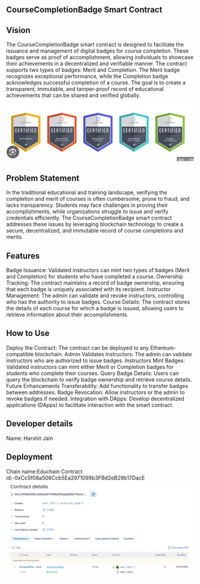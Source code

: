 ## CourseCompletionBadge Smart Contract
## Vision
The CourseCompletionBadge smart contract is designed to facilitate the issuance and management of digital badges for course completion. These badges serve as proof of accomplishment, allowing individuals to showcase their achievements in a decentralized and verifiable manner. The contract supports two types of badges: Merit and Completion. The Merit badge recognizes exceptional performance, while the Completion badge acknowledges successful completion of a course. The goal is to create a transparent, immutable, and tamper-proof record of educational achievements that can be shared and verified globally.
![alt text](image-1.png)

## Problem Statement
In the traditional educational and training landscape, verifying the completion and merit of courses is often cumbersome, prone to fraud, and lacks transparency. Students may face challenges in proving their accomplishments, while organizations struggle to issue and verify credentials efficiently. The CourseCompletionBadge smart contract addresses these issues by leveraging blockchain technology to create a secure, decentralized, and immutable record of course completions and merits.

## Features
Badge Issuance: Validated instructors can mint two types of badges (Merit and Completion) for students who have completed a course.
Ownership Tracking: The contract maintains a record of badge ownership, ensuring that each badge is uniquely associated with its recipient.
Instructor Management: The admin can validate and revoke instructors, controlling who has the authority to issue badges.
Course Details: The contract stores the details of each course for which a badge is issued, allowing users to retrieve information about their accomplishments.

## How to Use
Deploy the Contract: The contract can be deployed to any Ethereum-compatible blockchain.
Admin Validates Instructors: The admin can validate instructors who are authorized to issue badges.
Instructors Mint Badges: Validated instructors can mint either Merit or Completion badges for students who complete their courses.
Query Badge Details: Users can query the blockchain to verify badge ownership and retrieve course details.
Future Enhancements
Transferability: Add functionality to transfer badges between addresses.
Badge Revocation: Allow instructors or the admin to revoke badges if needed.
Integration with DApps: Develop decentralized applications (DApps) to facilitate interaction with the smart contract.
## Developer details
Name: Harshit Jain

## Deployment 
Chain name:Educhain 
Contract id:-0xCc5f08a508Ccb5Ea2971099b3FBd2eB29b17DacE
![alt text](image.png)